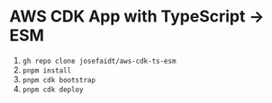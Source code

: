 # AWS CDK App with TypeScript -> ESM

1. `gh repo clone josefaidt/aws-cdk-ts-esm`
2. `pnpm install`
3. `pnpm cdk bootstrap`
4. `pnpm cdk deploy`

